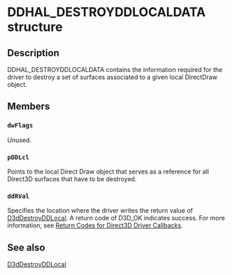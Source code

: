 # DDHAL_DESTROYDDLOCALDATA structure

## Description

DDHAL_DESTROYDDLOCALDATA contains the information required for the driver to destroy a set of surfaces associated to a given local DirectDraw object.

## Members

### `dwFlags`

Unused.

### `pDDLcl`

Points to the local Direct Draw object that serves as a reference for all Direct3D surfaces that have to be destroyed.

### `ddRVal`

Specifies the location where the driver writes the return value of [D3dDestroyDDLocal](https://learn.microsoft.com/windows/desktop/api/ddrawint/nc-ddrawint-pdd_destroyddlocal). A return code of D3D_OK indicates success. For more information, see [Return Codes for Direct3D Driver Callbacks](https://learn.microsoft.com/windows-hardware/drivers/display/return-codes-for-direct3d-driver-callbacks).

## See also

[D3dDestroyDDLocal](https://learn.microsoft.com/windows/desktop/api/ddrawint/nc-ddrawint-pdd_destroyddlocal)